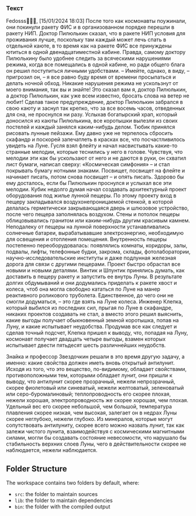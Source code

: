 ### Текст
Fedosss🧌🧌🧌, [15/01/2024 18:03]
После того как космонавты поужинали, они покинули ракету ФИС и в организованном порядке перешли в ракету НИП. Доктор Пилюлькин сказал, что в ракете НИП условия для проживания лучше, поскольку там каждый может лечь спать в отдельной каюте, в то время как на ракете ФИС все принуждены ютиться в одной двенадцатиместной кабине. Правда, самому доктору Пилюлькину было удобнее следить за всяческими нарушениями режима, когда все помещались в одной кабине, но ради общего блага он решил поступиться личными удобствами.
– Имейте, однако, в виду, – пригрозил он, – я все равно буду время от времени просыпаться и делать ночной обход. Никакие нарушения режима не ускользнут от моего внимания, так вы и знайте! Это сказал вам я, доктор Пилюлькин, а доктор Пилюлькин, как уже всем известно, бросать слова на ветер не любит!
Сделав такое предупреждение, доктор Пилюлькин забрался в свою каюту и заснул так крепко, что за все восемь часов, отведенных для сна, не проснулся ни разу.
Услыхав богатырский храп, который доносился из каюты Пилюлькина, все коротышки вылезли из своих постелей и каждый занялся каким-нибудь делом. Тюбик принялся рисовать лунные пейзажи. Ему давно уже не терпелось сбросить скафандр и поскорей запечатлеть в красках все, что посчастливилось увидеть на Луне.
Гусля взял флейту и начал насвистывать какие-то странные мелодии, которые теснились у него в голове. Чувствуя, что мелодии эти как бы ускользают от него и не даются в руки, он схватил лист бумаги, написал сверху: «Космическая симфония» – и стал покрывать бумагу нотными знаками. Посвищет, посвищет на флейте и начинает писать, потом снова посвищет – и опять писать. Здорово бы ему досталось, если бы Пилюлькин проснулся и услыхал все эти мелодии.
Кубик недолго думая начал создавать архитектурный проект оборудования под жилье лунной пещеры. По этому проекту вход в пещеру закладывался воздухонепроницаемой стенкой, в которой делалась герметически закрывающаяся дверь и шлюзовое устройство, после чего пещера заполнялась воздухом. Стены и потолок пещеры облицовывались гранитом или каким-нибудь другим красивым камнем. Неподалеку от пещеры на лунной поверхности устанавливались солнечные батареи, вырабатывавшие электроэнергию, необходимую для освещения и отопления помещения. Внутренность пещеры постепенно переоборудовалась: появлялись комнаты, коридоры, залы, подвалы, лифты, телефонные будки, закрома, склады, фотолаборатории, научно-исследовательские институты и даже подлунная железная дорога для связи с другими пещерами. Проект быстро обрастал все новыми и новыми деталями.
Винтик и Шпунтик принялись думать, как доставить в пещеру ракету и запустить ее внутрь Луны. В результате долгих обдумываний и они додумались приделать к ракете хвост и колеса, чтоб она могла свободно кататься по Луне на манер реактивного роликового труболета. Единственное, до чего они не смогли додуматься, – это где взять на Луне колеса.
Инженер Клепка, который выбился из последних сил, прыгая по Луне в скафандре, никаких проектов создавать не стал, а вместо этого решил выяснить, какие выгоды получает обыкновенный земной коротышка, попав на Луну, и какие испытывает неудобства. Продумав все как следует и сделав точный подсчет, Клепка пришел к выводу, что, попадая на Луну, космонавт получает двадцать четыре выгоды, взамен которых испытывает двести пятьдесят шесть различнейших неудобств.

Знайка и профессор Звездочкин решали в это время другую задачу, а именно: какие свойства должен иметь вновь открытый антилунит. Исходя из того, что это вещество, по-видимому, обладает свойствами, противоположными тем, которыми обладает лунит, они пришли к выводу, что антилунит скорее прозрачный, нежели непрозрачный, скорее фиолетовый или синеватый, нежели желтоватый, зеленоватый или серо-буромалиновый; теплопроводность его скорее плохая, нежели хорошая, электропроводность же скорее хорошая, чем плохая. Удельный вес его скорее небольшой, чем большой, температура плавления скорее низкая, чем высокая, залегает он в недрах Луны скорее неглубоко, нежели глубоко. Из минералов, которые могут сопутствовать антилуниту, скорее всего можно назвать лунит, так как залежи чистого лунита, взаимодействуя с космическими магнитными силами, могли бы создавать состояние невесомости, что нарушало бы стабильность верхних слоев Луны, чего в действительности скорее не наблюдается, нежели наблюдается.

## Folder Structure

The workspace contains two folders by default, where:

- `src`: the folder to maintain sources
- `lib`: the folder to maintain dependencies
- `bin`: the folder with the compiled output
